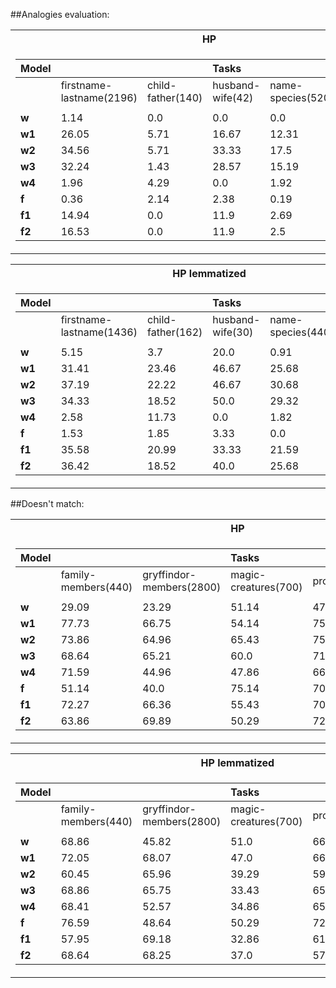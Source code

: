 ##Analogies evaluation:

<table>
<tr><th>HP</th><th>ASOIF</th></tr>
<tr><td>

| **Model** |       |      | **Tasks**    |       |       |
|:-------|:------|:-----|:----------|:------|:------|
|        |firstname-lastname(2196)|child-father(140)| husband-wife(42)|name-species(520)| total(4120)|
|        |       |      |    |       |       |       |
| **w**  | 1.14  | 0.0  | 0.0       | 0.0   | 0.63  |       
| **w1** | 26.05 | 5.71 | 16.67     | 12.31 | 19.32 |       
| **w2** | 34.56 | 5.71 | 33.33     | 17.5  | 26.82 |       
| **w3** | 32.24 | 1.43 | 28.57     | 15.19 | 22.74 |       
| **w4** | 1.96  | 4.29 | 0.0       | 1.92  | 1.94  |       
| **f**  | 0.36  | 2.14 | 2.38      | 0.19  | 0.34  |       
| **f1** | 14.94 | 0.0  | 11.9      | 2.69  | 8.45  |       
| **f2** | 16.53 | 0.0  | 11.9      | 2.5   | 9.27  |       
</td><td>

| **Model** |       |      | **Tasks**    |       |       |  |
|:-------|:------|:-----|:----------|:------|:------|:------|
|        |firstname-lastname(2172)|child-father(152)|husband-wife(20)|geo-name-location(64)|houses-seats(12)|total(2492)|
|        |       |      |  |       |       |       |
| **w**  | 1.01  | 0.66 | 5.0       | 0.0   | 0.0   | 0.96  |
| **w1** | 16.8  | 1.32 | 15.0      | 0.0   | 0.0   | 14.89 |
| **w2** | 26.06 | 1.97 | 10.0      | 0.0   | 8.33  | 23.07 |
| **w3** | 27.67 | 2.63 | 20.0      | 0.0   | 0.0   | 24.48 |
| **w4** | 0.28  | 7.24 | 5.0       | 6.25  | 8.33  | 0.96  |
| **f**  | 0.23  | 1.97 | 0.0       | 0.0   | 0.0   | 0.32  |
| **f1** | 11.88 | 3.29 | 5.0       | 0.0   | 0.0   | 10.63 |
| **f2** | 13.54 | 3.29 | 5.0       | 0.0   | 0.0   | 12.08 |
</td></tr> </table>

<table>
<tr><th>HP lemmatized</th><th>ASOIF lemmatized</th></tr>
<tr><td>

| **Model** |       |      | **Tasks**    |       |       |     
|:-------|:------|:-----|:----------|:------|:------|
|        |firstname-lastname(1436)|child-father(162)| husband-wife(30)|name-species(440)| total(2832)|
|        |       |      |    |       |       |       |
| **w**  | 5.15  | 3.7  | 20.0       | 0.91   | 3.64  |       
| **w1** | 31.41 | 23.46 | 46.67     | 25.68 | 27.37 |       
| **w2** | 37.19 | 22.22 | 46.67     | 30.68  | 28.43 |       
| **w3** | 34.33 | 18.52 | 50.0     | 29.32 | 26.62 |       
| **w4** | 2.58  | 11.73 | 0.0       | 1.82  | 4.63   |       
| **f**  | 1.53  | 1.85 | 3.33      | 0.0  | 0.95   |       
| **f1** | 35.58 | 20.99  | 33.33      | 21.59  | 24.93  |       
| **f2** | 36.42 | 18.52  | 40.0      | 25.68   | 25.88  |       
</td><td>

| **Model** |       |      | **Tasks**    |       |       |  |
|:-------|:------|:-----|:----------|:------|:------|:------|
|        |firstname-lastname(1928)|child-father(114)|husband-wife(20)|geo-name-location(88)|houses-seats(12)|total(2234)|
|        |       |      |  |       |       |       |
| **w**  | 1.45  | 5.26 | 15.0       | 4.55   | 8.33   | 1.88  |
| **w1** | 24.53  | 6.14 | 15.0      | 11.36   | 33.33   | 22.56 |
| **w2** | 30.96 | 3.51 | 10.0      | 3.41   | 50.0  | 28.02 |
| **w3** | 32.26  | 7.02 | 5.0       | 0.0  | 50.0  | 29.23  |
| **w4** | 0.73  | 4.39 | 15.0       | 4.55   | 16.67   | 1.34  |
| **f**  | 2.44  | 7.89 | 0.0       | 1.14    | 8.33  | 2.6  |
| **f1** | 29.3 | 5.26 | 5.0       | 4.55  | 33.33   | 26.32  |
| **f2** | 30.03 | 5.26 | 10.0      | 2.27  | 33.33   | 27.08 |
</td></tr> </table>


##Doesn't match:

<table>
<tr><th>HP</th><th>ASOIF</th></tr>
<tr><td>

| **Model** |       |      | **Tasks**    |       |       |
|:-------|:------|:-----|:----------|:------|:------|
|        | family-members(440)   | gryffindor-members(2800) | magic-creatures(700)   | professors(400)    | total(8340) |
|        |       |      |      |       |         |   
| **w**  | 29.09 | 23.29 | 51.14 | 47.75 | 34.88 |
| **w1** | 77.73 | 66.75 | 54.14 | 75.25 | 61.4  |
| **w2** | 73.86 | 64.96 | 65.43 | 75.25 | 62.4  |
| **w3** | 68.64 | 65.21 | 60.0 | 71.0 | 60.79   |
| **w4** | 71.59 | 44.96 | 47.86 | 66.0 | 47.42  |
| **f**  | 51.14 | 40.0 | 75.14 | 70.25 | 47.39  |
| **f1** | 72.27 | 66.36 | 55.43 | 70.25 | 62.11 |
| **f2** | 63.86 | 69.89 | 50.29 | 72.25 | 63.51 |
</td><td>

| **Model** |       |      | **Tasks**    |       |       |
|:-------|:------|:-----|:----------|:------|:------|
|        |family-siblings(160) | names-of-houses(7280) | stark clan(1120)  | free cities(700)    | total(11180) |
|        |       |       |        |       |       |
| **w**  | 54.37 | 71.94 | 37.95 | 50.14 | 62.45 |
| **w1** | 71.25 | 63.85 | 71.25 | 57.0 | 66.67  |
| **w2** | 78.75 | 60.56 | 73.3 | 60.86 | 66.58  |
| **w3** | 83.12 | 57.18 | 69.46 | 63.43 | 64.44 |
| **w4** | 50.0 | 67.79 | 52.05 | 53.86 | 63.84  |
| **f**  | 52.5 | 66.28 | 52.59 | 63.29 | 63.0   |
| **f1** | 75.62 | 58.46 | 74.64 | 79.14 | 66.85 |
| **f2** | 79.38 | 59.42 | 77.41 | 76.57 | 67.74 |
</td></tr> </table>

<table>
<tr><th>HP lemmatized</th><th>ASOIF lemmatized</th></tr>
<tr><td>

| **Model** |       |      | **Tasks**    |       |       |
|:-------|:------|:-----|:----------|:------|:------|
|        | family-members(440)   | gryffindor-members(2800) | magic-creatures(700)   | professors(400)    | total(8340) |
|        |       |      |       |       |       | 
| **w**  | 68.86 | 45.82 | 51.0 | 66.75 | 52.96 |
| **w1** | 72.05 | 68.07 | 47.0 | 66.25 | 61.95 |
| **w2** | 60.45 | 65.96 | 39.29 | 59.5 | 61.64 |
| **w3** | 68.86 | 65.75 | 33.43 | 65.0 | 60.59 |
| **w4** | 68.41 | 52.57 | 34.86 | 65.5 | 51.12 |
| **f**  | 76.59 | 48.64 | 50.29 | 72.25 | 54.23|
| **f1** | 57.95 | 69.18 | 32.86 | 61.5 | 61.76 |
| **f2** | 68.64 | 68.25 | 37.0 | 57.75 | 61.87 |
</td><td>

| **Model** |       |      | **Tasks**    |       |       |
|:-------|:------|:-----|:----------|:------|:------|
|        | family-siblings(160) | names-of-houses(7280) | stark clan(1120)  | free cities(700)    | total(11180) |
|        |       |      |       |       |       |  
| **w**  | 40.0 | 81.21 | 61.79 | 63.43 | 74.17  |
| **w1** | 75.0 | 59.31 | 87.23 | 84.0 | 68.18   |
| **w2** | 70.62 | 59.93 | 81.16 | 80.43 | 68.15 |
| **w3** | 73.12 | 58.61 | 77.77 | 80.57 | 67.1  |
| **w4** | 66.25 | 69.7 | 90.89 | 78.29 | 73.43  |
| **f**  | 70.0 | 72.76 | 78.3 | 71.71 | 72.65   |
| **f1** | 77.5 | 60.63 | 80.18 | 79.29 | 68.8   |
| **f2** | 76.25 | 56.87 | 80.62 | 81.43 | 66.52 |
</td></tr> </table>